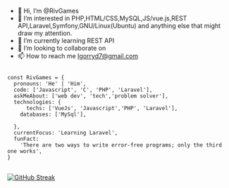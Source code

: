 - 👋 Hi, I’m @RivGames
- 👀 I’m interested in PHP,HTML/CSS,MySQL,JS/vue.js,REST API,Laravel,Symfony,GNU/Linux(Ubuntu) and anything else that might draw my attention.
- 🌱 I’m currently learning REST API
- 💞️ I’m looking to collaborate on 
- 📫 How to reach me Igorryd7@gmail.com

<!---
RivGames/RivGames is a ✨ special ✨ repository because its `README.md` (this file) appears on your GitHub profile.
You can click the Preview link to take a look at your changes.
--->
<pre>
<code>
const RivGames = {
  pronouns: 'He' | 'Him',
  code: ['Javascript', 'C', 'PHP', 'Laravel'],
  askMeAbout: ['web dev', 'tech','problem solver'],
  technologies: {
      techs: ['VueJs', 'Javascript','PHP', 'Laravel'],
    databases: ['MySql'],
    
  },
  currentFocus: 'Learning Laravel',
  funFact:
    'There are two ways to write error-free programs; only the third one works',
}
</code>
</pre>
[![GitHub Streak](https://streak-stats.demolab.com/?user=RivGames)](https://git.io/streak-stats)
